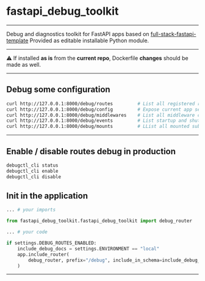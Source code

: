 # fastapi_debug_toolkit

---

Debug and diagnostics toolkit for FastAPI apps based on [full-stack-fastapi-template](https://github.com/fastapi/full-stack-fastapi-template/tree/master)
Provided as editable installable Python module.

---
⚠️ If installed **as is** from the **current repo**, Dockerfile **changes** should be made as well.

---

## Debug some configuration

```bash
curl http://127.0.0.1:8000/debug/routes         # List all registered routes and tags
curl http://127.0.0.1:8000/debug/config         # Expose current app settings (DEV ONLY)
curl http://127.0.0.1:8000/debug/middlewares    # List all middleware classes (DEV ONLY)
curl http://127.0.0.1:8000/debug/events         # List startup and shutdown event handlers (DEV ONLY)
curl http://127.0.0.1:8000/debug/mounts         # LList all mounted sub-apps (DEV ONLY)

```

 ---

## Enable / disable routes debug in production

```bash
debugctl_cli status
debugctl_cli enable
debugctl_cli disable

```

## Init in the application

```python
... # your imports

from fastapi_debug_toolkit.fastapi_debug_toolkit import debug_router

... # your code

if settings.DEBUG_ROUTES_ENABLED:
    include_debug_docs = settings.ENVIRONMENT == "local"
    app.include_router(
        debug_router, prefix="/debug", include_in_schema=include_debug_docs
    )
```

---
